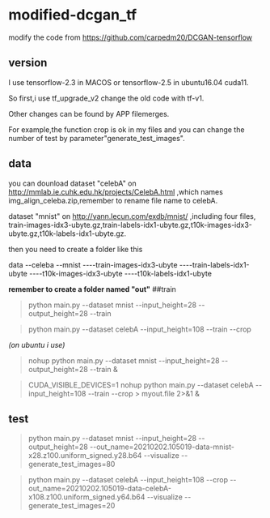 # modified-dcgan_tf
modify the code from https://github.com/carpedm20/DCGAN-tensorflow


## version
I use tensorflow-2.3 in MACOS or tensorflow-2.5 in ubuntu16.04 cuda11.

So first,i use tf_upgrade_v2 change the old code with tf-v1.

Other changes can be found by APP filemerges.

For example,the function crop is ok in my files and you can change the number of test by parameter"generate_test_images".
## data

you can dounload dataset "celebA" on http://mmlab.ie.cuhk.edu.hk/projects/CelebA.html ,which names img_align_celeba.zip,remember to rename file name to celebA.

dataset "mnist" on http://yann.lecun.com/exdb/mnist/ ,including four files, train-images-idx3-ubyte.gz,train-labels-idx1-ubyte.gz,t10k-images-idx3-ubyte.gz,t10k-labels-idx1-ubyte.gz.

then you need to create a folder like this 

data
--celeba
--mnist
----train-images-idx3-ubyte
----train-labels-idx1-ubyte
----t10k-images-idx3-ubyte
----t10k-labels-idx1-ubyte


**remember to create a folder named "out"**
##train
>python main.py --dataset mnist --input_height=28 --output_height=28 --train

>python main.py --dataset celebA --input_height=108 --train --crop

*(on ubuntu i use)*
>nohup python main.py --dataset mnist --input_height=28 --output_height=28 --train &

>CUDA_VISIBLE_DEVICES=1 nohup python main.py --dataset celebA --input_height=108 --train --crop > myout.file 2>&1 &
## test
>python main.py --dataset mnist --input_height=28 --output_height=28 --out_name=20210202.105019-data-mnist-x28.z100.uniform_signed.y28.b64 --visualize --generate_test_images=80

>python main.py --dataset celebA --input_height=108 --crop --out_name=20210202.105019-data-celebA-x108.z100.uniform_signed.y64.b64 --visualize --generate_test_images=20











